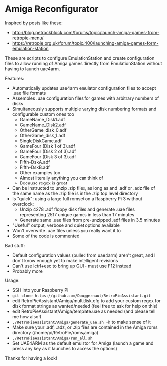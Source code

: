 # Amiga Reconfigurator

Inspired by posts like these:
* http://blog.petrockblock.com/forums/topic/launch-amiga-games-from-retropie-menu/
* https://retropie.org.uk/forum/topic/400/launching-amiga-games-form-emulation-station

These are scripts to configure EmulationStation and create configuration files to allow running of Amiga games directly from EmulationStation without having to launch uae4arm.

Features:
* Automatically updates uae4arm emulator configuration files to accept .uae file formats
* Assembles .uae configuration files for games with arbitrary numbers of disks
* Simultaneously supports multiple varying disk numbering formats and configurable custom ones too
  * GameName_Disk1.adf
  * GameName_Disk2.adf
  * OtherGame_disk_0.adf
  * OtherGame_disk_1.adf
  * SingleDiskGame.adf
  * GameFour (Disk 1 of 3).adf
  * GameFour (Disk 2 of 3).adf
  * GameFour (Disk 3 of 3).adf
  * Fifth-DskA.adf
  * Fifth-DskB.adf
  * Other examples too
  * Almost literally anything you can think of
  * Because regex is great
* Can be instructed to unzip .zip files, as long as and .adf or .adz file of the same name as the .zip file is in the .zip top level directory
* Is "quick": using a large full romset on a Raspberry Pi 3 without overclock:
  * Unzip 4278 .adf floppy disk files and generate .uae files representing 2517 unique games in less than 17 minutes
  * Generate same .uae files from pre-unzipped .adf files in 3.5 minutes
* "Useful" output, verbose and quiet options available
* Won't overwrite .uae files unless you really want it to
* Some of the code is commented

Bad stuff:
* Default configuration values (pulled from uae4arm) aren't great, and I don't know enough yet to make intelligent revisions
* Can't use lctrl+esc to bring up GUI - must use F12 instead
* Probably more

Usage:
* SSH into your Raspberry Pi
* `git clone https://github.com/Douggernaut/RetroPieAssistant.git`
* edit RetroPieAssistant/Amiga/multidisk.cfg to add your custom regex for disk format strings as wanted/needed (feel free to ask for help on this)
* edit RetroPieAssistant/Amiga/template.uae as needed (and please tell me how also!)
* `./RetroPieAssistant/Amiga/generate_uae.sh -h` to make sense of it
* Make sure your .adf, .adz, or .zip files are contained in the Amiga roms directory (/home/pi/RetroPie/roms/amiga)
* `./RetroPieAssistant/Amiga/run_all.sh`
* Set UAE4ARM as the default emulator for Amiga (launch a game and press any key as it launches to access the options)

Thanks for having a look!
